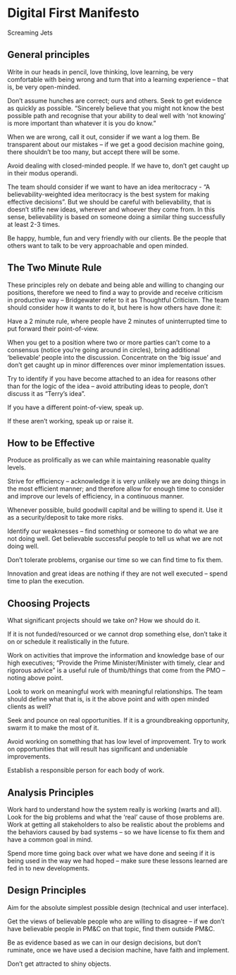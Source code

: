 # Digital First Manifesto

Screaming Jets

## General principles

Write in our heads in pencil, love thinking, love learning, be very comfortable with being wrong and turn that into a learning experience – that is, be very open-minded.

Don’t assume hunches are correct; ours and others. Seek to get evidence as quickly as possible. “Sincerely believe that you might not know the best possible path and recognise that your ability to deal well with ‘not knowing’ is more important than whatever it is you do know.”

When we are wrong, call it out, consider if we want a log them. Be transparent about our mistakes – if we get a good decision machine going, there shouldn’t be too many, but accept there will be some.

Avoid dealing with closed-minded people. If we have to, don’t get caught up in their modus operandi.

The team should consider if we want to have an idea meritocracy - “A believability-weighted idea meritocracy is the best system for making effective decisions”. But we should be careful with believability, that is doesn’t stifle new ideas, wherever and whoever they come from. In this sense, believability is based on someone doing a similar thing successfully at least 2-3 times.

Be happy, humble, fun and very friendly with our clients. Be the people that others want to talk to be very approachable and open minded. 

## The Two Minute Rule

These principles rely on debate and being able and willing to changing our positions, therefore we need to find a way to provide and receive criticism in productive way – Bridgewater refer to it as Thoughtful Criticism. The team should consider how it wants to do it, but here is how others have done it:

Have a 2 minute rule, where people have 2 minutes of uninterrupted time to put forward their point-of-view.

When you get to a position where two or more parties can’t come to a consensus (notice you’re going around in circles), bring additional ‘believable’ people into the discussion. Concentrate on the ‘big issue’ and don’t get caught up in minor differences over minor implementation issues.

Try to identify if you have become attached to an idea for reasons other than for the logic of the idea – avoid attributing ideas to people, don’t discuss it as “Terry’s idea”. 

If you have a different point-of-view, speak up.

If these aren’t working, speak up or raise it.

## How to be Effective

Produce as prolifically as we can while maintaining reasonable quality levels.

Strive for efficiency – acknowledge it is very unlikely we are doing things in the most efficient manner; and therefore allow for enough time to consider and improve our levels of efficiency, in a continuous manner.

Whenever possible, build goodwill capital and be willing to spend it. Use it as a security/deposit to take more risks.

Identify our weaknesses – find something or someone to do what we are not doing well. Get believable successful people to tell us what we are not doing well. 

Don’t tolerate problems, organise our time so we can find time to fix them.

Innovation and great ideas are nothing if they are not well executed – spend time to plan the execution.

## Choosing Projects

What significant projects should we take on? How we should do it.

If it is not funded/resourced or we cannot drop something else, don’t take it on or schedule it realistically in the future.

Work on activities that improve the information and knowledge base of our high executives; “Provide the Prime Minister/Minister with timely, clear and rigorous advice” is a useful rule of thumb/things that come from the PMO – noting above point. 

Look to work on meaningful work with meaningful relationships. The team should define what that is, is it the above point and with open minded clients as well? 

Seek and pounce on real opportunities. If it is a groundbreaking opportunity, swarm it to make the most of it.

Avoid working on something that has low level of improvement. Try to work on opportunities that will result has significant and undeniable improvements.

Establish a responsible person for each body of work. 

## Analysis Principles

Work hard to understand how the system really is working (warts and all). Look for the big problems and what the ‘real’ cause of those problems are. Work at getting all stakeholders to also be realistic about the problems and the behaviors caused by bad systems – so we have license to fix them and have a common goal in mind. 

Spend more time going back over what we have done and seeing if it is being used in the way we had hoped – make sure these lessons learned are fed in to new developments.

## Design Principles

Aim for the absolute simplest possible design (technical and user interface).

Get the views of believable people who are willing to disagree – if we don’t have believable people in PM&C on that topic, find them outside PM&C.

Be as evidence based as we can in our design decisions, but don’t ruminate, once we have used a decision machine, have faith and implement.

Don’t get attracted to shiny objects.
